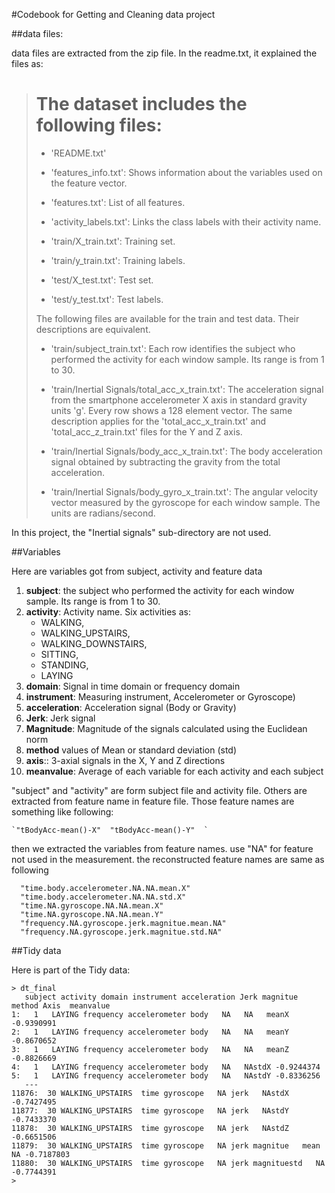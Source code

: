 #Codebook for Getting and Cleaning data project

##data files: 

data files are extracted from the zip file. In the readme.txt, it explained the files as: 

> The dataset includes the following files:
> =========================================
> 
> - 'README.txt'
> 
> - 'features_info.txt': Shows information about the variables used on the feature vector.
> 
> - 'features.txt': List of all features.
> 
> - 'activity_labels.txt': Links the class labels with their activity name.
> 
> - 'train/X_train.txt': Training set.
> 
> - 'train/y_train.txt': Training labels.
> 
> - 'test/X_test.txt': Test set.
> 
> - 'test/y_test.txt': Test labels.
> 
> The following files are available for the train and test data. Their descriptions are equivalent. 
> 
> - 'train/subject_train.txt': Each row identifies the subject who performed the activity for each window sample. Its range is from 1 to 30. 
> 
> - 'train/Inertial Signals/total_acc_x_train.txt': The acceleration signal from the smartphone accelerometer X axis in standard gravity units 'g'. Every row shows a 128 element vector. The same description applies for the 'total_acc_x_train.txt' and 'total_acc_z_train.txt' files for the Y and Z axis. 
> 
> - 'train/Inertial Signals/body_acc_x_train.txt': The body acceleration signal obtained by subtracting the gravity from the total acceleration. 
> 
> - 'train/Inertial Signals/body_gyro_x_train.txt': The angular velocity vector measured by the gyroscope for each window sample. The units are radians/second. 
> 

In this project, the "Inertial signals" sub-directory are not used. 

##Variables

Here are variables got from subject, activity and feature data

1. **subject**: the subject who performed the activity for each window sample. Its range is from 1 to 30.
1. **activity**: Activity name. Six activities as:
	- WALKING, 
	- WALKING\_UPSTAIRS,
	- WALKING\_DOWNSTAIRS, 
	- SITTING,
	- STANDING, 
	- LAYING
1. **domain**: Signal in time domain or frequency domain
2. **instrument**: Measuring instrument, Accelerometer or Gyroscope)
2. **acceleration**: Acceleration signal (Body or Gravity)
1. **Jerk**: Jerk signal
1. **Magnitude**: Magnitude of the signals calculated using the Euclidean norm
1. **method** values of Mean or standard deviation (std)
1. **axis**:: 3-axial signals in the X, Y and Z directions
1. **meanvalue**: Average of each variable for each activity and each subject 

"subject" and "activity" are form subject file and activity file. Others are extracted from feature name in feature file. Those feature names are something like following: 

    `"tBodyAcc-mean()-X"  "tBodyAcc-mean()-Y"  `
then we extracted the variables from feature names. use "NA" for feature not used in the measurement. the reconstructed feature names are same as following
 
      "time.body.accelerometer.NA.NA.mean.X" 
      "time.body.accelerometer.NA.NA.std.X"       
	  "time.NA.gyroscope.NA.NA.mean.X" 
      "time.NA.gyroscope.NA.NA.mean.Y"   
      "frequency.NA.gyroscope.jerk.magnitue.mean.NA"   
      "frequency.NA.gyroscope.jerk.magnitue.std.NA"   

##Tidy data

Here is part of the Tidy data:

    > dt_final
       subject activity domain instrument acceleration Jerk magnitue method Axis  meanvalue
    1:   1   LAYING frequency accelerometer body   NA   NA   meanX -0.9390991
    2:   1   LAYING frequency accelerometer body   NA   NA   meanY -0.8670652
    3:   1   LAYING frequency accelerometer body   NA   NA   meanZ -0.8826669
    4:   1   LAYING frequency accelerometer body   NA   NAstdX -0.9244374
    5:   1   LAYING frequency accelerometer body   NA   NAstdY -0.8336256
       ---   
    11876:  30 WALKING_UPSTAIRS  time gyroscope   NA jerk   NAstdX -0.7427495
    11877:  30 WALKING_UPSTAIRS  time gyroscope   NA jerk   NAstdY -0.7433370
    11878:  30 WALKING_UPSTAIRS  time gyroscope   NA jerk   NAstdZ -0.6651506
    11879:  30 WALKING_UPSTAIRS  time gyroscope   NA jerk magnitue   mean   NA -0.7187803
    11880:  30 WALKING_UPSTAIRS  time gyroscope   NA jerk magnituestd   NA -0.7744391
    > 